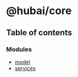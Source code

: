 # @hubai/core

## Table of contents

### Modules

- [model](./modules/model.md)
- [services](./modules/services.md)
